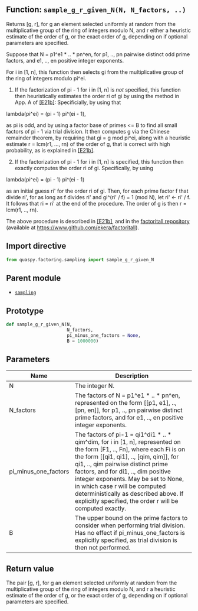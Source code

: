 ## Function: <code>sample\_g\_r\_given\_N(N, N_factors, ..)</code>
Returns [g, r], for g an element selected uniformly at random from the multiplicative group of the ring of integers modulo N, and r either a heuristic estimate of the order of g, or the exact order of g, depending on if optional parameters are specified.

Suppose that N = p1^e1 * .. * pn^en, for p1, .., pn pairwise distinct odd prime factors, and e1, .., en positive integer exponents.

For i in [1, n], this function then selects gi from the multiplicative group of the ring of integers modulo pi^ei.

1. If the factorization of pi - 1 for i in [1, n] is *not* specified, this function then heuristically estimates the order ri of gi by using the method in App. A of [[E21b]](https://doi.org/10.1007/s11128-021-03069-1): Specificially, by using that

lambda(pi^ei) = (pi - 1) pi^(ei - 1),

as pi is odd, and by using a factor base of primes <= B to find all small factors of pi - 1 via trial division. It then computes g via the Chinese remainder theorem, by requiring that gi = g mod pi^ei, along with a heuristic estimate r = lcm(r1, ..., rn) of the order of g, that is correct with high probability, as is explained in [[E21b]](https://doi.org/10.1007/s11128-021-03069-1).

2. If the factorization of pi - 1 for i in [1, n] is specified, this function then exactly computes the order ri of gi. Specifically, by using

lambda(pi^ei) = (pi - 1) pi^(ei - 1)

as an initial guess ri' for the order ri of gi. Then, for each prime factor f that divide ri', for as long as f divides ri' and gi^(ri' / f) = 1 (mod N), let ri' <- ri' / f. It follows that ri = ri' at the end of the procedure. The order of g is then r = lcm(r1, .., rn).

The above procedure is described in [[E21b]](https://doi.org/10.1007/s11128-021-03069-1), and in the [factoritall repository](https://www.github.com/ekera/factoritall) (available at https://www.github.com/ekera/factoritall).

## Import directive
```python
from quaspy.factoring.sampling import sample_g_r_given_N
```

## Parent module
- [<code>sampling</code>](README.md)

## Prototype
```python
def sample_g_r_given_N(N,
                       N_factors,
                       pi_minus_one_factors = None,
                       B = 1000000)
```

## Parameters
| <b>Name</b> | <b>Description</b> |
| ----------- | ------------------ |
| N | The integer N. |
| N_factors | The factors of N = p1^e1 * .. * pn^en, represented on the form [[p1, e1], .., [pn, en]], for p1, .., pn pairwise distinct prime factors, and for e1, .., en positive integer exponents. |
| pi_minus_one_factors | The factors of pi-1 = qi1^di1 * .. * qim^dim, for i in [1, n], represented on the form [F1, .., Fn], where each Fi is on the form [[qi1, qi1], .., [qim, qim]], for qi1, .., qim pairwise distinct prime factors, and for di1, .., dim positive integer exponents. May be set to None, in which case r will be computed deterministically as described above. If explicitly specified, the order r will be computed exactly. |
| B | The upper bound on the prime factors to consider when performing trial division. Has no effect if pi_minus_one_factors is explicitly specified, as trial division is then not performed. |

## Return value
The pair [g, r], for g an element selected uniformly at random from the multiplicative group of the ring of integers modulo N, and r a heuristic estimate of the order of g, or the exact order of g, depending on if optional parameters are specified.

